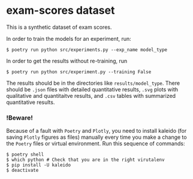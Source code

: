 # exam-scores dataset

This is a synthetic dataset of exam scores.

In order to train the models for an experiment, run:

```
$ poetry run python src/experiments.py --exp_name model_type
```

In order to get the results without re-training, run

```
$ poetry run python src/experiment.py --training False
```

The results should be in the directories like `results/model_type`. There should be `.json` files with detailed quantitative results, `.svg` plots with qualitative and quantitaitve results, and `.csv` tables with summarized quantitative results.

### !Beware!

Because of a fault with `Poetry` and `Plotly`, you need to install kaleido (for saving `Plotly` figures as files) manually every time you make a change to the `Poetry` files or virtual environment. Run this sequence of commands:

```
$ poetry shell
$ which python # Check that you are in the right virutalenv
$ pip install -U kaleido
$ deactivate
```